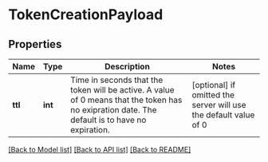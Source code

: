 # TokenCreationPayload

## Properties
Name | Type | Description | Notes
------------ | ------------- | ------------- | -------------
**ttl** | **int** | Time in seconds that the token will be active. A value of 0 means that the token has no exipration date. The default is to have no expiration. | [optional]  if omitted the server will use the default value of 0

[[Back to Model list]](../README.md#documentation-for-models) [[Back to API list]](../README.md#documentation-for-api-endpoints) [[Back to README]](../README.md)


